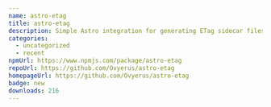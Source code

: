 ```yaml
---
name: astro-etag
title: astro-etag
description: Simple Astro integration for generating ETag sidecar files for your build.
categories:
  - uncategorized
  - recent
npmUrl: https://www.npmjs.com/package/astro-etag
repoUrl: https://github.com/Ovyerus/astro-etag
homepageUrl: https://github.com/Ovyerus/astro-etag
badge: new
downloads: 216
---
```

